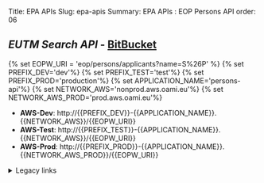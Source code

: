 Title: EPA APIs
Slug: epa-apis
Summary: EPA APIs : EOP Persons API
order: 06

## _EUTM Search API_ - <a href="https://git.euipo.europa.eu/projects/EPA/repos/persons-api/browse" target="_blank">BitBucket</a>

{% set EOPW_URI = 'eop/persons/applicants?name=S%26P' %}
{% set PREFIX_DEV='dev'%}
{% set PREFIX_TEST='test'%}
{% set PREFIX_PROD='production'%}
{% set APPLICATION_NAME='persons-api'%}
{% set NETWORK_AWS='nonprod.aws.oami.eu'%}
{% set NETWORK_AWS_PROD='prod.aws.oami.eu'%}

- **AWS-Dev**:  http://{{PREFIX_DEV}}-{{APPLICATION_NAME}}.{{NETWORK_AWS}}/{{EOPW_URI}}
- **AWS-Test**:  http://{{PREFIX_TEST}}-{{APPLICATION_NAME}}.{{NETWORK_AWS}}/{{EOPW_URI}}
- **AWS-Prod**:  http://{{PREFIX_PROD}}-{{APPLICATION_NAME}}.{{NETWORK_AWS_PROD}}/{{EOPW_URI}}

<details>
<summary>Legacy links</summary>
<ul>
  <li> **Integration** : http://int-api.dev.oami.eu/{{EOPW_URI}}</li>
  <li> **PreProd**: http://pp-api.test.oami.eu/{{EOPW_URI}}</li>
  <li> **Test**: http://test-api.test.oami.eu/{{EOPW_URI}}</li>
  <li> **Prod**: http://api.prod.oami.eu</li>
</ul>
</details>

